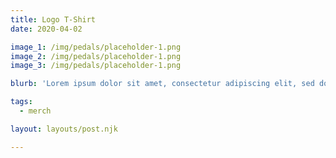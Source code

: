 ```yaml
---
title: Logo T-Shirt
date: 2020-04-02

image_1: /img/pedals/placeholder-1.png
image_2: /img/pedals/placeholder-1.png
image_3: /img/pedals/placeholder-1.png

blurb: 'Lorem ipsum dolor sit amet, consectetur adipiscing elit, sed do eiusmod tempor incididunt ut labore et dolore magna aliqua.'

tags:
  - merch

layout: layouts/post.njk

---
```


